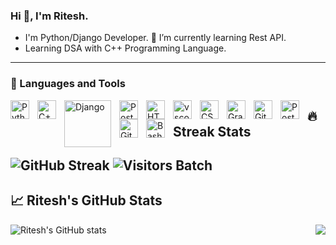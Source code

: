 ### Hi 👋, I'm Ritesh.

- I'm Python/Django Developer.
🌱 I’m currently learning Rest API.
- Learning DSA with C++ Programming Language.


---
### 🧰 Languages and Tools
<img align="left" alt="Python" width="30px" style="padding-right:10px;" src="https://cdn.jsdelivr.net/gh/devicons/devicon/icons/python/python-plain.svg" />
<img align="left" alt="C++" width="30px" style="padding-right:10px;" src="https://brandslogos.com/wp-content/uploads/images/large/c-logo.png" />
<img align="left" alt="Django" width="75px" style="padding-right:10px;" src="https://static.djangoproject.com/img/logos/django-logo-negative.png" />
<img align="left" alt="Postgresql" width="30px" style="padding-right:10px;" src="https://upload.wikimedia.org/wikipedia/commons/2/29/Postgresql_elephant.svg" />
<img align="left" alt="HTML" width="30px" style="padding-right:10px;" src="https://cdn.jsdelivr.net/gh/devicons/devicon/icons/html5/html5-plain.svg" />
<img align="left" alt="vscode" width="30px" style="padding-right:10px;" src="https://upload.wikimedia.org/wikipedia/commons/9/9a/Visual_Studio_Code_1.35_icon.svg" />
<img align="left" alt="CSS" width="30px" style="padding-right:10px;" src="https://cdn.jsdelivr.net/gh/devicons/devicon/icons/css3/css3-plain.svg" />
<img align="left" alt="Graphql" width="30px" style="padding-right:10px;" src="https://upload.wikimedia.org/wikipedia/commons/1/17/GraphQL_Logo.svg" />
<img align="left" alt="Git" width="30px" style="padding-right:10px;" src="https://cdn.jsdelivr.net/gh/devicons/devicon/icons/git/git-original.svg" />
<img align="left" alt="Postman" width="30px" style="padding-right:10px;" src="https://img.icons8.com/dusk/344/postman-api.png" />
<img align="left" alt="GitHub" width="30px" style="padding-right:10px;" src="https://cdn.jsdelivr.net/gh/devicons/devicon/icons/github/github-original.svg" />
<img align="left" alt="Bash" width="30px" style="padding-right:10px;" src="https://cdn.jsdelivr.net/gh/devicons/devicon/icons/bash/bash-original.svg" />








## 🔥 Streak Stats

![GitHub Streak](https://streak-stats.demolab.com?user=Ritesh22p1401b&theme=gruvbox&border_radius=4.5)
![Visitors Batch](https://visitor-badge.laobi.icu/badge?page_id=Ritesh22p1401b.Ritesh22p1401b)
-------------------------------------------------------------------------------------------------------------------------------------------------------------------------
## &#x1f4c8; Ritesh's GitHub Stats

![Ritesh's GitHub stats](https://github-readme-stats.vercel.app/api?username=Ritesh22p1401b&show_icons=true&theme=gruvbox)
<a href="https://github.com/Ritesh22p1401b/Ritesh22p1401b">
  <img align="right" src="https://github-readme-stats.vercel.app/api/top-langs/?username=Ritesh22p1401b&hide=java,html,tex&title_color=ffffff&text_color=c9cacc&icon_color=2bbc8a&bg_color=1d1f21&langs_count=3" />
</a>

